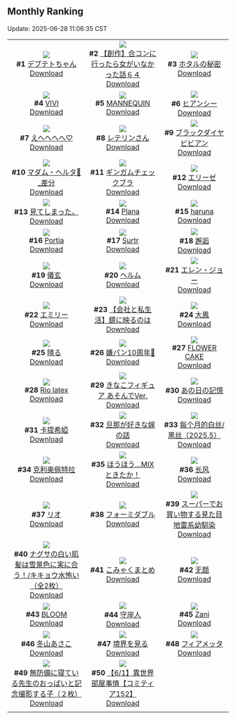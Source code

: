 ## Monthly Ranking
Update: 2025-06-28 11:06:35 CST

|      |      |      |
| :----: | :----: | :----: |
| ![](https://i.pixiv.re/c/240x480/img-master/img/2025/05/30/00/00/06/130954116_p0_master1200.jpg)<br>**#1** [デブテトちゃん](https://www.pixiv.net/artworks/130954116)<br>[Download](https://i.pixiv.re/img-original/img/2025/05/30/00/00/06/130954116_p0.png) | ![](https://i.pixiv.re/c/240x480/img-master/img/2025/05/30/00/00/09/130954151_p0_master1200.jpg)<br>**#2** [【創作】合コンに行ったら女がいなかった話６４](https://www.pixiv.net/artworks/130954151)<br>[Download](https://i.pixiv.re/img-original/img/2025/05/30/00/00/09/130954151_p0.png) | ![](https://i.pixiv.re/c/240x480/img-master/img/2025/05/30/21/35/19/130983273_p0_master1200.jpg)<br>**#3** [ホタルの秘密](https://www.pixiv.net/artworks/130983273)<br>[Download](https://i.pixiv.re/img-original/img/2025/05/30/21/35/19/130983273_p0.jpg) |
| ![](https://i.pixiv.re/c/240x480/img-master/img/2025/05/30/00/00/17/130954219_p0_master1200.jpg)<br>**#4** [VIVI](https://www.pixiv.net/artworks/130954219)<br>[Download](https://i.pixiv.re/img-original/img/2025/05/30/00/00/17/130954219_p0.jpg) | ![](https://i.pixiv.re/c/240x480/img-master/img/2025/05/30/00/00/36/130954340_p0_master1200.jpg)<br>**#5** [MANNEQUIN](https://www.pixiv.net/artworks/130954340)<br>[Download](https://i.pixiv.re/img-original/img/2025/05/30/00/00/36/130954340_p0.jpg) | ![](https://i.pixiv.re/c/240x480/img-master/img/2025/05/30/17/00/05/130973333_p0_master1200.jpg)<br>**#6** [ヒアンシー](https://www.pixiv.net/artworks/130973333)<br>[Download](https://i.pixiv.re/img-original/img/2025/05/30/17/00/05/130973333_p0.jpg) |
| ![](https://i.pixiv.re/c/240x480/img-master/img/2025/05/31/19/06/41/131018201_p0_master1200.jpg)<br>**#7** [えへへへへ♡](https://www.pixiv.net/artworks/131018201)<br>[Download](https://i.pixiv.re/img-original/img/2025/05/31/19/06/41/131018201_p0.jpg) | ![](https://i.pixiv.re/c/240x480/img-master/img/2025/05/30/18/50/14/130976637_p0_master1200.jpg)<br>**#8** [レテリンさん](https://www.pixiv.net/artworks/130976637)<br>[Download](https://i.pixiv.re/img-original/img/2025/05/30/18/50/14/130976637_p0.png) | ![](https://i.pixiv.re/c/240x480/img-master/img/2025/06/01/00/00/15/131031517_p0_master1200.jpg)<br>**#9** [ブラックダイヤビビアン](https://www.pixiv.net/artworks/131031517)<br>[Download](https://i.pixiv.re/img-original/img/2025/06/01/00/00/15/131031517_p0.jpg) |
| ![](https://i.pixiv.re/c/240x480/img-master/img/2025/05/30/02/44/44/130959285_p0_master1200.jpg)<br>**#10** [マダム・ヘルタ🎨_差分](https://www.pixiv.net/artworks/130959285)<br>[Download](https://i.pixiv.re/img-original/img/2025/05/30/02/44/44/130959285_p0.jpg) | ![](https://i.pixiv.re/c/240x480/img-master/img/2025/05/30/19/32/08/130978206_p0_master1200.jpg)<br>**#11** [ギンガムチェックブラ](https://www.pixiv.net/artworks/130978206)<br>[Download](https://i.pixiv.re/img-original/img/2025/05/30/19/32/08/130978206_p0.png) | ![](https://i.pixiv.re/c/240x480/img-master/img/2025/05/30/00/00/23/130954262_p0_master1200.jpg)<br>**#12** [エリーゼ](https://www.pixiv.net/artworks/130954262)<br>[Download](https://i.pixiv.re/img-original/img/2025/05/30/00/00/23/130954262_p0.jpg) |
| ![](https://i.pixiv.re/c/240x480/img-master/img/2025/05/30/17/42/16/130974411_p0_master1200.jpg)<br>**#13** [見てしまった。](https://www.pixiv.net/artworks/130974411)<br>[Download](https://i.pixiv.re/img-original/img/2025/05/30/17/42/16/130974411_p0.png) | ![](https://i.pixiv.re/c/240x480/img-master/img/2025/05/30/19/01/07/130977160_p0_master1200.jpg)<br>**#14** [Plana](https://www.pixiv.net/artworks/130977160)<br>[Download](https://i.pixiv.re/img-original/img/2025/05/30/19/01/07/130977160_p0.jpg) | ![](https://i.pixiv.re/c/240x480/img-master/img/2025/05/29/00/00/14/130919344_p0_master1200.jpg)<br>**#15** [haruna](https://www.pixiv.net/artworks/130919344)<br>[Download](https://i.pixiv.re/img-original/img/2025/05/29/00/00/14/130919344_p0.png) |
| ![](https://i.pixiv.re/c/240x480/img-master/img/2025/05/30/01/15/09/130957269_p0_master1200.jpg)<br>**#16** [Portia](https://www.pixiv.net/artworks/130957269)<br>[Download](https://i.pixiv.re/img-original/img/2025/05/30/01/15/09/130957269_p0.jpg) | ![](https://i.pixiv.re/c/240x480/img-master/img/2025/05/30/15/24/15/130971408_p0_master1200.jpg)<br>**#17** [Surtr](https://www.pixiv.net/artworks/130971408)<br>[Download](https://i.pixiv.re/img-original/img/2025/05/30/15/24/15/130971408_p0.jpg) | ![](https://i.pixiv.re/c/240x480/img-master/img/2025/05/30/00/00/18/130954229_p0_master1200.jpg)<br>**#18** [邂逅](https://www.pixiv.net/artworks/130954229)<br>[Download](https://i.pixiv.re/img-original/img/2025/05/30/00/00/18/130954229_p0.jpg) |
| ![](https://i.pixiv.re/c/240x480/img-master/img/2025/05/30/22/00/04/130984355_p0_master1200.jpg)<br>**#19** [儀玄](https://www.pixiv.net/artworks/130984355)<br>[Download](https://i.pixiv.re/img-original/img/2025/05/30/22/00/04/130984355_p0.jpg) | ![](https://i.pixiv.re/c/240x480/img-master/img/2025/05/30/14/42/52/130970629_p0_master1200.jpg)<br>**#20** [ヘルム](https://www.pixiv.net/artworks/130970629)<br>[Download](https://i.pixiv.re/img-original/img/2025/05/30/14/42/52/130970629_p0.jpg) | ![](https://i.pixiv.re/c/240x480/img-master/img/2025/06/01/17/20/33/131058730_p0_master1200.jpg)<br>**#21** [エレン・ジョー](https://www.pixiv.net/artworks/131058730)<br>[Download](https://i.pixiv.re/img-original/img/2025/06/01/17/20/33/131058730_p0.png) |
| ![](https://i.pixiv.re/c/240x480/img-master/img/2025/05/30/20/31/01/130980513_p0_master1200.jpg)<br>**#22** [エミリー](https://www.pixiv.net/artworks/130980513)<br>[Download](https://i.pixiv.re/img-original/img/2025/05/30/20/31/01/130980513_p0.jpg) | ![](https://i.pixiv.re/c/240x480/img-master/img/2025/05/30/12/00/11/130967587_p0_master1200.jpg)<br>**#23** [【会社と私生活】鏡に映るのは](https://www.pixiv.net/artworks/130967587)<br>[Download](https://i.pixiv.re/img-original/img/2025/05/30/12/00/11/130967587_p0.jpg) | ![](https://i.pixiv.re/c/240x480/img-master/img/2025/05/30/13/20/47/130935431_p0_master1200.jpg)<br>**#24** [大鳳](https://www.pixiv.net/artworks/130935431)<br>[Download](https://i.pixiv.re/img-original/img/2025/05/30/13/20/47/130935431_p0.jpg) |
| ![](https://i.pixiv.re/c/240x480/img-master/img/2025/05/30/02/00/02/130958363_p0_master1200.jpg)<br>**#25** [晴る](https://www.pixiv.net/artworks/130958363)<br>[Download](https://i.pixiv.re/img-original/img/2025/05/30/02/00/02/130958363_p0.jpg) | ![](https://i.pixiv.re/c/240x480/img-master/img/2025/05/29/17/00/02/130938314_p0_master1200.jpg)<br>**#26** [嫌パン10周年🎉](https://www.pixiv.net/artworks/130938314)<br>[Download](https://i.pixiv.re/img-original/img/2025/05/29/17/00/02/130938314_p0.jpg) | ![](https://i.pixiv.re/c/240x480/img-master/img/2025/06/01/00/00/08/131031445_p0_master1200.jpg)<br>**#27** [FLOWER CAKE](https://www.pixiv.net/artworks/131031445)<br>[Download](https://i.pixiv.re/img-original/img/2025/06/01/00/00/08/131031445_p0.png) |
| ![](https://i.pixiv.re/c/240x480/img-master/img/2025/06/01/22/50/29/131073724_p0_master1200.jpg)<br>**#28** [Rio latex](https://www.pixiv.net/artworks/131073724)<br>[Download](https://i.pixiv.re/img-original/img/2025/06/01/22/50/29/131073724_p0.jpg) | ![](https://i.pixiv.re/c/240x480/img-master/img/2025/05/30/12/30/02/130968299_p0_master1200.jpg)<br>**#29** [きなこフィギュア あそんでVer.](https://www.pixiv.net/artworks/130968299)<br>[Download](https://i.pixiv.re/img-original/img/2025/05/30/12/30/02/130968299_p0.jpg) | ![](https://i.pixiv.re/c/240x480/img-master/img/2025/05/30/02/00/03/130958369_p0_master1200.jpg)<br>**#30** [あの日の記憶](https://www.pixiv.net/artworks/130958369)<br>[Download](https://i.pixiv.re/img-original/img/2025/05/30/02/00/03/130958369_p0.jpg) |
| ![](https://i.pixiv.re/c/240x480/img-master/img/2025/05/30/18/00/06/130974871_p0_master1200.jpg)<br>**#31** [卡提希婭](https://www.pixiv.net/artworks/130974871)<br>[Download](https://i.pixiv.re/img-original/img/2025/05/30/18/00/06/130974871_p0.png) | ![](https://i.pixiv.re/c/240x480/img-master/img/2025/05/29/01/13/09/130922337_p0_master1200.jpg)<br>**#32** [旦那が好きな嫁の話](https://www.pixiv.net/artworks/130922337)<br>[Download](https://i.pixiv.re/img-original/img/2025/05/29/01/13/09/130922337_p0.png) | ![](https://i.pixiv.re/c/240x480/img-master/img/2025/05/31/12/35/50/131006361_p0_master1200.jpg)<br>**#33** [每个月的白丝/黑丝（2025.5）](https://www.pixiv.net/artworks/131006361)<br>[Download](https://i.pixiv.re/img-original/img/2025/05/31/12/35/50/131006361_p0.jpg) |
| ![](https://i.pixiv.re/c/240x480/img-master/img/2025/05/31/00/12/27/130990629_p0_master1200.jpg)<br>**#34** [克利奥佩特拉](https://www.pixiv.net/artworks/130990629)<br>[Download](https://i.pixiv.re/img-original/img/2025/05/31/00/12/27/130990629_p0.jpg) | ![](https://i.pixiv.re/c/240x480/img-master/img/2025/05/30/07/30/05/130963489_p0_master1200.jpg)<br>**#35** [ほうほう…MIXときたか！](https://www.pixiv.net/artworks/130963489)<br>[Download](https://i.pixiv.re/img-original/img/2025/05/30/07/30/05/130963489_p0.jpg) | ![](https://i.pixiv.re/c/240x480/img-master/img/2025/05/29/15/18/54/130936425_p0_master1200.jpg)<br>**#36** [长风](https://www.pixiv.net/artworks/130936425)<br>[Download](https://i.pixiv.re/img-original/img/2025/05/29/15/18/54/130936425_p0.png) |
| ![](https://i.pixiv.re/c/240x480/img-master/img/2025/05/28/14/52/56/130901321_p0_master1200.jpg)<br>**#37** [リオ](https://www.pixiv.net/artworks/130901321)<br>[Download](https://i.pixiv.re/img-original/img/2025/05/28/14/52/56/130901321_p0.png) | ![](https://i.pixiv.re/c/240x480/img-master/img/2025/05/29/22/00/04/130949125_p0_master1200.jpg)<br>**#38** [フォーミダブル](https://www.pixiv.net/artworks/130949125)<br>[Download](https://i.pixiv.re/img-original/img/2025/05/29/22/00/04/130949125_p0.jpg) | ![](https://i.pixiv.re/c/240x480/img-master/img/2025/05/30/17/18/37/130973827_p0_master1200.jpg)<br>**#39** [スーパーでお買い物する見た目地雷系幼馴染](https://www.pixiv.net/artworks/130973827)<br>[Download](https://i.pixiv.re/img-original/img/2025/05/30/17/18/37/130973827_p0.png) |
| ![](https://i.pixiv.re/c/240x480/img-master/img/2025/06/01/08/00/05/131043194_p0_master1200.jpg)<br>**#40** [ナグサの白い肌髪は雪景色に実に合う！/キキョウ水怖い（全2枚）](https://www.pixiv.net/artworks/131043194)<br>[Download](https://i.pixiv.re/img-original/img/2025/06/01/08/00/05/131043194_p0.jpg) | ![](https://i.pixiv.re/c/240x480/img-master/img/2025/05/30/12/06/55/130967839_p0_master1200.jpg)<br>**#41** [こみゃくまとめ](https://www.pixiv.net/artworks/130967839)<br>[Download](https://i.pixiv.re/img-original/img/2025/05/30/12/06/55/130967839_p0.jpg) | ![](https://i.pixiv.re/c/240x480/img-master/img/2025/05/30/20/05/58/130979566_p0_master1200.jpg)<br>**#42** [无题](https://www.pixiv.net/artworks/130979566)<br>[Download](https://i.pixiv.re/img-original/img/2025/05/30/20/05/58/130979566_p0.jpg) |
| ![](https://i.pixiv.re/c/240x480/img-master/img/2025/05/31/00/00/07/130989625_p0_master1200.jpg)<br>**#43** [BLOOM](https://www.pixiv.net/artworks/130989625)<br>[Download](https://i.pixiv.re/img-original/img/2025/05/31/00/00/07/130989625_p0.png) | ![](https://i.pixiv.re/c/240x480/img-master/img/2025/05/30/11/39/13/130967198_p0_master1200.jpg)<br>**#44** [守岸人](https://www.pixiv.net/artworks/130967198)<br>[Download](https://i.pixiv.re/img-original/img/2025/05/30/11/39/13/130967198_p0.png) | ![](https://i.pixiv.re/c/240x480/img-master/img/2025/05/29/01/57/54/130923495_p0_master1200.jpg)<br>**#45** [Zani](https://www.pixiv.net/artworks/130923495)<br>[Download](https://i.pixiv.re/img-original/img/2025/05/29/01/57/54/130923495_p0.jpg) |
| ![](https://i.pixiv.re/c/240x480/img-master/img/2025/05/28/10/00/01/130896235_p0_master1200.jpg)<br>**#46** [冬山あさこ](https://www.pixiv.net/artworks/130896235)<br>[Download](https://i.pixiv.re/img-original/img/2025/05/28/10/00/01/130896235_p0.png) | ![](https://i.pixiv.re/c/240x480/img-master/img/2025/05/28/00/00/13/130884677_p0_master1200.jpg)<br>**#47** [境界を見る](https://www.pixiv.net/artworks/130884677)<br>[Download](https://i.pixiv.re/img-original/img/2025/05/28/00/00/13/130884677_p0.png) | ![](https://i.pixiv.re/c/240x480/img-master/img/2025/05/29/15/18/28/130936420_p0_master1200.jpg)<br>**#48** [フィアメッタ](https://www.pixiv.net/artworks/130936420)<br>[Download](https://i.pixiv.re/img-original/img/2025/05/29/15/18/28/130936420_p0.jpg) |
| ![](https://i.pixiv.re/c/240x480/img-master/img/2025/05/31/18/54/07/131017541_p0_master1200.jpg)<br>**#49** [無防備に寝ている先生のおっぱいと記念撮影する子（２枚）](https://www.pixiv.net/artworks/131017541)<br>[Download](https://i.pixiv.re/img-original/img/2025/05/31/18/54/07/131017541_p0.jpg) | ![](https://i.pixiv.re/c/240x480/img-master/img/2025/05/30/19/43/46/130978582_p0_master1200.jpg)<br>**#50** [【6/1】異世界部屋事情【コミティア152】](https://www.pixiv.net/artworks/130978582)<br>[Download](https://i.pixiv.re/img-original/img/2025/05/30/19/43/46/130978582_p0.jpg) |
|      |
